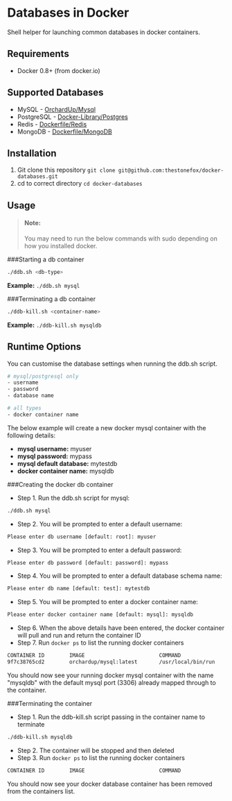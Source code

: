 Databases in Docker
===================

Shell helper for launching common databases in docker containers.

Requirements
------------

* Docker 0.8+ (from docker.io)

Supported Databases
-------------------

* MySQL - [OrchardUp/Mysql](https://github.com/orchardup/docker-mysql)
* PostgreSQL - [Docker-Library/Postgres](https://github.com/docker-library/postgres)
* Redis - [Dockerfile/Redis](https://github.com/dockerfile/redis)
* MongoDB - [Dockerfile/MongoDB](https://github.com/dockerfile/mongodb)


Installation
------------

1. Git clone this repository `git clone git@github.com:thestonefox/docker-databases.git`
2. cd to correct directory `cd docker-databases`

Usage
-----

  > #### Note:
  > You may need to run the below commands with sudo
  > depending on how you installed docker.

###Starting a db container
```bash
./ddb.sh <db-type>
```

**Example:** `./ddb.sh mysql`

###Terminating a db container
```bash
./ddb-kill.sh <container-name>
```

**Example:** `./ddb-kill.sh mysqldb`


Runtime Options
---------------

You can customise the database settings when running the ddb.sh script. 

```bash
# mysql/postgresql only
- username
- password
- database name

# all types
- docker container name
```

The below example will create a new docker mysql container with the following details:

* **mysql username:** myuser
* **mysql password:** mypass
* **mysql default database:** mytestdb
* **docker container name:** mysqldb

###Creating the docker db container

* Step 1. Run the ddb.sh script for mysql: 
```bash
./ddb.sh mysql
```
* Step 2. You will be prompted to enter a default username:
```bash
Please enter db username [default: root]: myuser
```
* Step 3. You will be prompted to enter a default password:
```bash
Please enter db password [default: password]: mypass
```
* Step 4. You will be prompted to enter a default database schema name:
```bash
Please enter db name [default: test]: mytestdb
```
* Step 5. You will be prompted to enter a docker container name:
```bash
Please enter docker container name [default: mysql]: mysqldb
```
* Step 6. When the above details have been entered, the docker container will pull and run and return the container ID
* Step 7. Run `docker ps` to list the running docker containers
```bash
CONTAINER ID        IMAGE                        COMMAND               CREATED             STATUS              PORTS                                        NAMES
9f7c38765cd2        orchardup/mysql:latest       /usr/local/bin/run    3 seconds ago       Up 2 seconds        0.0.0.0:3306->3306/tcp                       mysqldb  
```

You should now see your running docker mysql container with the name "mysqldb" with the default mysql port (3306) already mapped through to the container.


###Terminating the container

* Step 1. Run the ddb-kill.sh script passing in the container name to terminate
```bash
./ddb-kill.sh mysqldb
```
* Step 2. The container will be stopped and then deleted
* Step 3. Run `docker ps` to list the running docker containers
```bash
CONTAINER ID        IMAGE                        COMMAND               CREATED             STATUS              PORTS                                        NAMES
```

You should now see your docker database container has been removed from the containers list.
